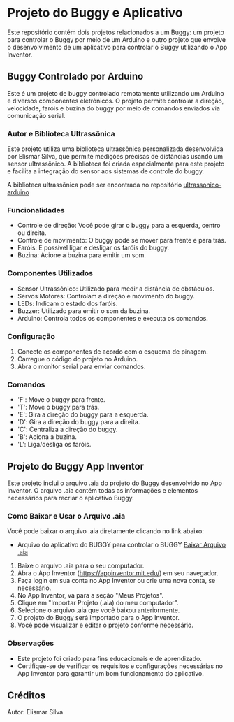 
# Projeto do Buggy e Aplicativo

Este repositório contém dois projetos relacionados a um Buggy: um projeto para controlar o Buggy por meio de um Arduino e outro projeto que envolve o desenvolvimento de um aplicativo para controlar o Buggy utilizando o App Inventor.

## Buggy Controlado por Arduino

Este é um projeto de buggy controlado remotamente utilizando um Arduino e diversos componentes eletrônicos. O projeto permite controlar a direção, velocidade, faróis e buzina do buggy por meio de comandos enviados via comunicação serial.

### Autor e Biblioteca Ultrassônica

Este projeto utiliza uma biblioteca ultrassônica personalizada desenvolvida por Elismar Silva, que permite medições precisas de distâncias usando um sensor ultrassônico. A biblioteca foi criada especialmente para este projeto e facilita a integração do sensor aos sistemas de controle do buggy.

A biblioteca ultrassônica pode ser encontrada no repositório [ultrassonico-arduino](https://github.com/Olamundoio/ultrassonico-arduino) 

### Funcionalidades

- Controle de direção: Você pode girar o buggy para a esquerda, centro ou direita.
- Controle de movimento: O buggy pode se mover para frente e para trás.
- Faróis: É possível ligar e desligar os faróis do buggy.
- Buzina: Acione a buzina para emitir um som.

### Componentes Utilizados

- Sensor Ultrassônico: Utilizado para medir a distância de obstáculos.
- Servos Motores: Controlam a direção e movimento do buggy.
- LEDs: Indicam o estado dos faróis.
- Buzzer: Utilizado para emitir o som da buzina.
- Arduino: Controla todos os componentes e executa os comandos.

### Configuração

1. Conecte os componentes de acordo com o esquema de pinagem.
2. Carregue o código do projeto no Arduino.
3. Abra o monitor serial para enviar comandos.

### Comandos

- 'F': Move o buggy para frente.
- 'T': Move o buggy para trás.
- 'E': Gira a direção do buggy para a esquerda.
- 'D': Gira a direção do buggy para a direita.
- 'C': Centraliza a direção do buggy.
- 'B': Aciona a buzina.
- 'L': Liga/desliga os faróis.

## Projeto do Buggy App Inventor

Este projeto inclui o arquivo .aia do projeto do Buggy desenvolvido no App Inventor. O arquivo .aia contém todas as informações e elementos necessários para recriar o aplicativo Buggy.

### Como Baixar e Usar o Arquivo .aia

Você pode baixar o arquivo .aia diretamente clicando no link abaixo:

- Arquivo do aplicativo do BUGGY para controlar o BUGGY [Baixar Arquivo .aia](Buggy2.aia)

1. Baixe o arquivo .aia para o seu computador.
2. Abra o App Inventor (https://appinventor.mit.edu/) em seu navegador.
3. Faça login em sua conta no App Inventor ou crie uma nova conta, se necessário.
4. No App Inventor, vá para a seção "Meus Projetos".
5. Clique em "Importar Projeto (.aia) do meu computador".
6. Selecione o arquivo .aia que você baixou anteriormente.
7. O projeto do Buggy será importado para o App Inventor.
8. Você pode visualizar e editar o projeto conforme necessário.

### Observações

- Este projeto foi criado para fins educacionais e de aprendizado.
- Certifique-se de verificar os requisitos e configurações necessárias no App Inventor para garantir um bom funcionamento do aplicativo.

## Créditos

Autor: Elismar Silva 




